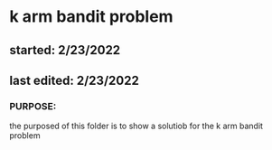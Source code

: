# k arm bandit problem

## started: 2/23/2022
## last edited: 2/23/2022

### PURPOSE:
the purposed of this folder is to show a solutiob for the k arm bandit problem


